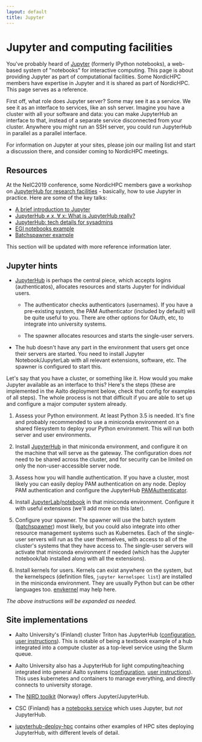 ```yaml
---
layout: default
title: Jupyter
---
```


# Jupyter and computing facilities

You've probably heard of [Jupyter](https://jupyter.org) (formerly
IPython notebooks), a web-based system of "notebooks" for interactive
computing.  This page is about providing Jupyter as part of
computational facilities.  Some NordicHPC members have expertise in
Jupyter and it is shared as part of NordicHPC.  This page serves as a
reference.

First off, what role does Jupyter server?  Some may see it as a
service.  We see it as an interface to services, like an ssh server.
Imagine you have a cluster with all your software and data: you can
make JupyterHub an interface to that, instead of a separate service
disconnected from your cluster.  Anywhere you might run an SSH server,
you could run JupyterHub in parallel as a parallel interface.

For information on Jupyter at your sites, please join our mailing list
and start a discussion there, and consider coming to NordicHPC
meetings.



## Resources

At the NeIC2019 conference, some NordicHPC members gave a workshop on
[JupyterHub for research
facilities](https://indico.neic.no/event/18/contributions/168/) -
basically, how to use Jupyter in practice.  Here are some of the key
talks:

* [A brief introduction to Jupyter](https://github.com/wikfeldt/neic2019-jupyter-intro)
* [JupyterHub ≠ x, ∀ x: What is JupyterHub really?](https://docs.google.com/presentation/d/17SBWZ-ettIJkbfsGaQenV70a0lu1nrMAIU2-2uzgv64)
* [JupyterHub: tech details for sysadmins](https://docs.google.com/presentation/d/14Q5P1ukvehaZdWW1AE-luPqH-fPmgC9AJ3U6ptNi_GY)
* [EGI notebooks example](https://drive.google.com/file/d/1N30jEZWCNCjn54bgJ0duNnlOS5xMTNwa)
* [Batchspawner example](https://docs.google.com/presentation/d/1m1yXIcoRZ1_dczuPGOXxKCoMDy47ka4A8UW7sraC2PM)

This section will be updated with more reference information later.


## Jupyter hints

* [JupyterHub](https://jupyterhub.readthedocs.io/en/stable/) is perhaps the central piece, which accepts logins (authenticatos), allocates resources and starts Jupyter for individual users.

  * The authenticator checks authenticators (usernames).  If you have
    a pre-existing system, the PAM Authenticator (included by default)
    will be quite useful to you.  There are other options for OAuth,
    etc, to integrate into university systems.

  * The spawner allocates resources and starts the single-user servers.

* The hub doesn't have any part in the environment that users get once
  their servers are started.  You need to install Jupyter
  Notebook/JupyterLab with all relevant extensions, software, etc.
  The spawner is configured to start this.


Let's say that you have a cluster, or something like it.  How would
you make Jupyter available as an interface to this?  Here's the steps
(these are implemented in the Aalto deployment below, check that
config for examples of all steps).  The whole process is not that
difficult if you are able to set up and configure a major computer
system already.

1) Assess your Python environment.  At least Python 3.5 is needed.
It's fine and probably recommended to use a miniconda environment on a
shared filesystem to deploy your Python environment.  This will run
both server and user environments.

2) Install [JupyterHub](https://jupyterhub.readthedocs.io/) in that
miniconda environment, and configure it on the machine that will serve
as the gateway.  The configuration does *not* need to be shared across
the cluster, and for security can be limited on only the
non-user-accessible server node.

3) Assess how you will handle authentication.  If you have a cluster,
most likely you can easily deploy PAM authentication on any node.
Deploy PAM authentication and configure the JupyterHub
[PAMAuthenticator](https://jupyterhub.readthedocs.io/en/stable/getting-started/authenticators-users-basics.html).

4) Install
[JupyterLab](https://jupyterlab.readthedocs.io/)/[notebook](https://jupyter-notebook.readthedocs.io/)
in that miniconda environment.  Configure it with useful extensions
(we'll add more on this later).

5) Configure your spawner.  The spawner will use the batch system
([batchspawner](https://github.com/jupyterhub/batchspawner/)) most
likely, but you could also integrate into other resource management
systems such as Kubernetes.  Each of the single-user servers will run
as the user themselves, with access to all of the cluster's systems
that they have access to.  The single-user servers will activate that
miniconda environment if needed (which has the Jupyter notebook/lab
installed along with all the extensions).

6) Install kernels for users.  Kernels can exist anywhere on the
system, but the kernelspecs (definition files, `jupyter kernelspec
list`) are installed in the miniconda environment.  They are usually
Python but can be other languages too.
[envkernel](https://github.com/NordicHPC/envkernel/) may help here.

*The above instructions will be expanded as needed.*



## Site implementations

* Aalto University's (Finland) cluster Triton has JupyterHub
  ([configuration](https://github.com/AaltoScienceIT/triton-jupyterhub),
  [user
  instructions](https://scicomp.aalto.fi/triton/apps/jupyter.html)).
  This is notable of being a textbook example of a hub integrated into
  a compute cluster as a top-level service using the Slurm queue.

* Aalto University also has a JupyterHub for light computing/teaching
  integrated into general Aalto systems
  ([configuration](https://github.com/AaltoScienceIT/jupyterhub-aalto),
  [user
  instructions](https://scicomp.aalto.fi/aalto/jupyterhub.html)).
  This uses kubernetes and containers to manage everything, and
  directly connects to university storage.

* The [NIRD toolkit](https://www.sigma2.no/content/nird-toolkit)
  (Norway) offers Jupyter/JupyterHub.

* CSC (Finland) has a [notebooks service](https://notebooks.csc.fi/)
  which uses Jupyter, but *not* JupyterHub.

* [jupyterhub-deploy-hpc](https://github.com/jupyterhub/jupyterhub-deploy-hpc)
  contains other examples of HPC sites deploying JupyterHub, with
  different levels of detail.
